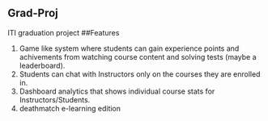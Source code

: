 ## Grad-Proj
ITI graduation project
##Features
1. Game like system where students can gain experience points and achivements from watching course content and solving tests (maybe a leaderboard).
2. Students can chat with Instructors only on the courses they are enrolled in.
3. Dashboard analytics that shows individual course stats for Instructors/Students.
4. deathmatch  e-learning edition
